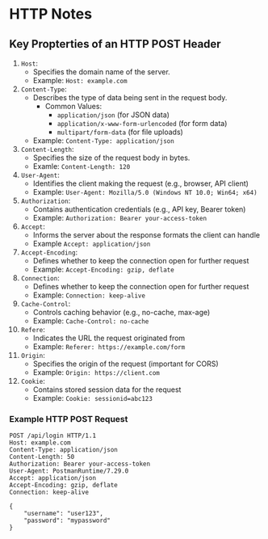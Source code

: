 # HTTP Notes

## Key Propterties of an HTTP POST Header
1. `Host`:
    * Specifies the domain name of the server.
    *  Example: `Host: example.com`
2. `Content-Type`:
    * Describes the type of data being sent in the request body.
      * Common Values:
         * `application/json` (for JSON data)
         * `application/x-www-form-urlencoded` (for form data)
         * `multipart/form-data` (for file uploads)
    * Example: `Content-Type: application/json`
3. `Content-Length`:
    * Specifies the size of the request body in bytes.
    * Examle: `Content-Length: 120`
4. `User-Agent`:
    * Identifies the client making the request (e.g., browser, API client)
    * Example: `User-Agent: Mozilla/5.0 (Windows NT 10.0; Win64; x64)`
5. `Authorization`:
    * Contains authentication credentials (e.g., API key, Bearer token)
    * Example: `Authorization: Bearer your-access-token`
6. `Accept`:
    * Informs the server about the response formats the client can handle
    * Example `Accept: application/json`
7. `Accept-Encoding`:
    * Defines whether to keep the connection open for further request
    * Example: `Accept-Encoding: gzip, deflate`
8. `Connection`:
    * Defines whether to keep the connection open for further request
    * Example: `Connection: keep-alive`
9. `Cache-Control`:
    * Controls caching behavior (e.g., no-cache, max-age)
    * Example: `Cache-Control: no-cache`
10. `Refere`:
    * Indicates the URL the request originated from
    * Example: `Referer: https://example.com/form`
11. `Origin`:
    * Specifies the origin of the request (important for CORS)
    * Example: `Origin: https://client.com`
12. `Cookie`:
    * Contains stored session data for the request
    * Example: `Cookie: sessionid=abc123`

### Example HTTP POST Request
```
POST /api/login HTTP/1.1
Host: example.com
Content-Type: application/json
Content-Length: 50
Authorization: Bearer your-access-token
User-Agent: PostmanRuntime/7.29.0
Accept: application/json
Accept-Encoding: gzip, deflate
Connection: keep-alive

{
    "username": "user123",
    "password": "mypassword"
}
```
